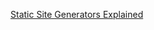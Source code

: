 
[Static Site Generators Explained](https://bejamas.io/discovery/static-site-generators/#what-is-a-static-site)
